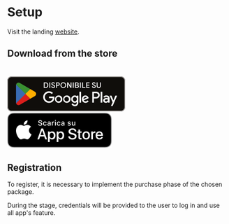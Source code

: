 # Setup
Visit the landing [website](https://yachtoncloud.it/).

## Download from the store

<div style="margin-top: 40px;"></div>

[![Google Play](./assets/badge-google-play-it.svg)](https://play.google.com/store/apps/details?id=it.pixora.yoc)
[![App Store](./assets/badge-app-store_black-it.svg)](https://apps.apple.com/it/app/yacht-on-cloud/id6447971467)

## Registration

To register, it is necessary to implement the purchase phase of the chosen package. 

During the stage, credentials will be provided to the user to log in and use all app's feature. 





